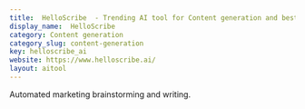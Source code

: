 ```yaml
---
title:  HelloScribe  - Trending AI tool for Content generation and best alternatives
display_name:  HelloScribe 
category: Content generation
category_slug: content-generation
key: helloscribe_ai
website: https://www.helloscribe.ai/
layout: aitool
---
```


Automated marketing brainstorming and writing.
